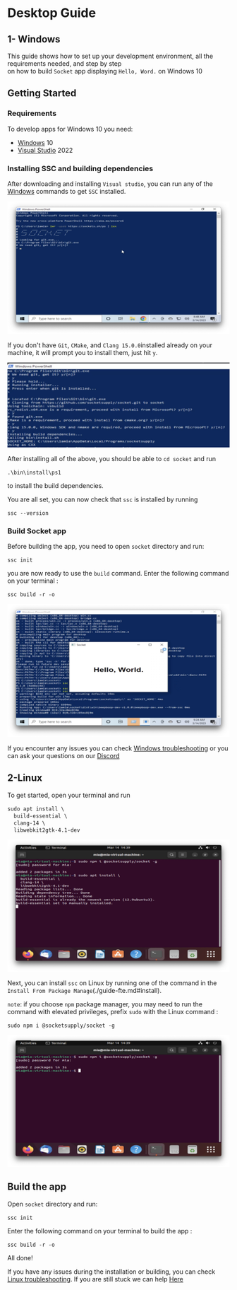 # Desktop Guide

 ## 1- Windows 

This guide shows how to set up your development environment, all the requirements needed, and step by step  
on how to build `Socket` app displaying `Hello, Word.` on Windows 10

## Getting Started

### Requirements
To develop apps for Windows 10 you need:
* [Windows](https://www.microsoft.com/en-us/windows/) 10
* [Visual Studio](https://visualstudio.microsoft.com/downloads/) 2022

### Installing SSC and building dependencies

After downloading and installing `Visual studio`, you can run any of the [Windows](./guide-fte#install) commands
to get `SSC` installed.  

![](../images/screenshots/ssc-install.png)  


If you don't have `Git`, `CMake`, and `Clang 15.0.0`installed already on your  
machine, it will prompt you to install them, just hit `y`.  

![](../images/screenshots/git-cmake.png)

After installing all of the above, you should be able to `cd socket` and run   
```
.\bin\install\ps1
```
to install the build dependencies.  

You are all set, you can now check that `ssc` is installed by 
running 
```
ssc --version
```

### Build Socket app  

Before building the app, you need to open `socket` directory and run:

```
ssc init
```
you are now ready to use the `build` command. Enter the following command on your terminal :
```
ssc build -r -o
```
![](../images/screenshots/app-built.png)

If you encounter any issues you can check [Windows troubleshooting](./troubleshooting#Windows) or you can ask your questions on our [Discord](https://discord.com/invite/YPV32gKCsH)


## 2-Linux  

To get started, open your terminal and run  
```
sudo apt install \
  build-essential \
  clang-14 \
  libwebkit2gtk-4.1-dev
  ```
  ![](../images/screenshots/LINUX-DEP.png)

Next, you can install `ssc` on Linux by running one of the command in the
`Install From Package Manage`(./guide-fte.md#install).
 
`note`: if you choose `npm` package manager, you may need to run the command with elevated privileges, prefix `sudo` with the Linux command :
```
sudo npm i @socketsupply/socket -g
```
![](../images/screenshots/linux-npm.png)

  ## Build the app  

Open `socket` directory and run:

```
ssc init
```
 Enter the following command on your terminal to build the app :
```
ssc build -r -o
``` 
All done!

If you have any issues during the installation or building, you can check 
[Linux troubleshooting](./troubleshooting#linux).
If you are still stuck we can help [Here](https://discord.com/invite/YPV32gKCsH)